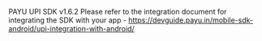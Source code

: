 PAYU UPI SDK v1.6.2
Please refer to the integration document for integrating the SDK with your app - https://devguide.payu.in/mobile-sdk-android/upi-integration-with-android/